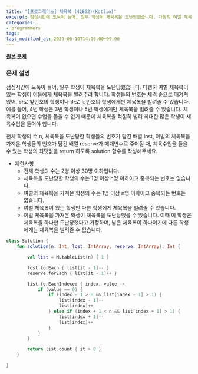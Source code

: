 ```yaml
---
title: "[프로그래머스] 체육복 (42862)(Kotlin)"
excerpt: 점심시간에 도둑이 들어, 일부 학생이 체육복을 도난당했습니다. 다행히 여벌 체육복이 있는 학생이 이들에게 체육복을 빌려주려 합니다. 학생들의 번호는 체격 순으로 매겨져 있어, 바로 앞번호의 학생이나 바로 뒷번호의 학생에게만 체육복을 빌려줄 수 있습니다. 예를 들어, 4번 학생은 3번 학생이나 5번 학생에게만 체육복을 빌려줄 수 있습니다. 체육복이 없으면 수업을 들을 수 없기 때문에 체육복을 적절히 빌려 최대한 많은 학생이 체육수업을 들어야 합니다.
categories:
- programmers
tags:
last_modified_at: 2020-06-10T14:06:00+09:00
---
```


**[원본 문제](https://programmers.co.kr/learn/courses/30/lessons/42862?language=kotlin)**

### 문제 설명

점심시간에 도둑이 들어, 일부 학생이 체육복을 도난당했습니다. 다행히 여벌 체육복이 있는 학생이 이들에게 체육복을 빌려주려 합니다. 학생들의 번호는 체격 순으로 매겨져 있어, 바로 앞번호의 학생이나 바로 뒷번호의 학생에게만 체육복을 빌려줄 수 있습니다. 예를 들어, 4번 학생은 3번 학생이나 5번 학생에게만 체육복을 빌려줄 수 있습니다. 체육복이 없으면 수업을 들을 수 없기 때문에 체육복을 적절히 빌려 최대한 많은 학생이 체육수업을 들어야 합니다.

전체 학생의 수 n, 체육복을 도난당한 학생들의 번호가 담긴 배열 lost, 여벌의 체육복을 가져온 학생들의 번호가 담긴 배열 reserve가 매개변수로 주어질 때, 체육수업을 들을 수 있는 학생의 최댓값을 return 하도록 solution 함수를 작성해주세요.

  * 제한사항
    + 전체 학생의 수는 2명 이상 30명 이하입니다.
    + 체육복을 도난당한 학생의 수는 1명 이상 n명 이하이고 중복되는 번호는 없습니다.
    + 여벌의 체육복을 가져온 학생의 수는 1명 이상 n명 이하이고 중복되는 번호는 없습니다.
    + 여벌 체육복이 있는 학생만 다른 학생에게 체육복을 빌려줄 수 있습니다.
    + 여벌 체육복을 가져온 학생이 체육복을 도난당했을 수 있습니다. 이때 이 학생은 체육복을 하나만 도난당했다고 가정하며, 남은 체육복이 하나이기에 다른 학생에게는 체육복을 빌려줄 수 없습니다.


```kotlin
class Solution {
    fun solution(n: Int, lost: IntArray, reserve: IntArray): Int {

        val list = MutableList(n) { 1 }

        lost.forEach { list[it - 1]-- }
        reserve.forEach { list[it - 1]++ }

        list.forEachIndexed { index, value ->
            if (value == 0) {
                if (index - 1 > 0 && list[index - 1] > 1) {
                    list[index - 1]--
                    list[index]++
                } else if (index + 1 < n && list[index + 1] > 1) {
                    list[index + 1]--
                    list[index]++
                }
            }
        }

        return list.count { it > 0 }
    }

}
```
